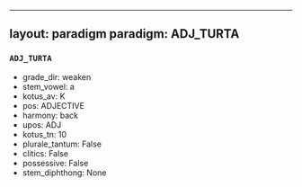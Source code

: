
---
layout: paradigm
paradigm: ADJ_TURTA
---
### ` ADJ_TURTA `


* grade_dir: weaken
* stem_vowel: a
* kotus_av: K
* pos: ADJECTIVE
* harmony: back
* upos: ADJ
* kotus_tn: 10
* plurale_tantum: False
* clitics: False
* possessive: False
* stem_diphthong: None
